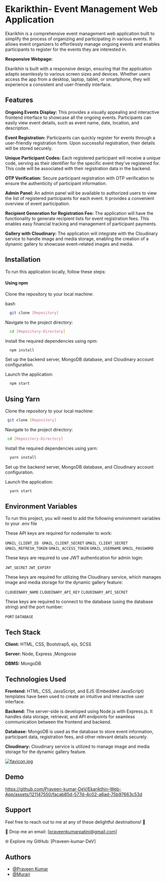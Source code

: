 
# Ekarikthin- Event Management Web Application

Ekarikhin is a comprehensive event management web application built to simplify the process of organizing and participating in various events. It allows event organizers to effortlessly manage ongoing events and enables participants to register for the events they are interested in.

**Responsive Webpage:**

Ekarikhin is built with a responsive design, ensuring that the application adapts seamlessly to various screen sizes and devices. Whether users access the app from a desktop, laptop, tablet, or smartphone, they will experience a consistent and user-friendly interface.
## Features

**Ongoing Events Display:** This provides a visually appealing and interactive frontend interface to showcase all the ongoing events. Participants can easily view event details, such as event name, date, location, and description.

**Event Registration:** Participants can quickly register for events through a user-friendly registration form. Upon successful registration, their details will be stored securely.

**Unique Participant Codes:** Each registered participant will receive a unique code, serving as their identifier for the specific event they've registered for. This code will be associated with their registration data in the backend.

**OTP Verification:** Secure participant registration with OTP verification to ensure the authenticity of participant information.

**Admin Panel:** An admin panel will be available to authorized users to view the list of registered participants for each event. It provides a convenient overview of event participation.

**Recipient Generation for Registration Fee:** The application will have the functionality to generate recipient lists for event registration fees. This enables easy financial tracking and management of participant payments.

**Gallery with Cloudinary:** The application will integrate with the Cloudinary service to handle image and media storage, enabling the creation of a dynamic gallery to showcase event-related images and media.

## Installation

To run this application locally, follow these steps:
#### Using npm

Clone the repository to your local machine:

bash

```bash
  git clone [Repository]
```
Navigate to the project directory:


```bash
  cd [Repository-Directory]
```

Install the required dependencies using npm:

```bash
  npm install
```

Set up the backend server, MongoDB database, and Cloudinary account configuration.

Launch the application:

```bash
  npm start
```

## Using Yarn
Clone the repository to your local machine:


```bash
 git clone [Repository]
```

Navigate to the project directory:


```bash
 cd [Repository-Directory]
```

Install the required dependencies using yarn:

```bash
  yarn install
```

Set up the backend server, MongoDB database, and Cloudinary account configuration.

Launch the application:


```bash
  yarn start
```


## Environment Variables

To run this project, you will need to add the following environment variables to your .env file
 
 These API keys are required for nodemailer to work:  

`GMAIL_CLIENT_ID `
`GMAIL_CLIENT_SECRET`
`GMAIL_CLIENT_SECRET`
`GMAIL_REFRESH_TOKEN`
`GMAIL_ACCESS_TOKEN`
`GMAIL_USERNAME`
`GMAIL_PASSWORD`

These keys are required to use JWT authentication for admin login:

`JWT_SECRET`
`JWT_EXPIRY`

These keys are required for utilizing the Cloudinary service, which manages image and media storage for the dynamic gallery feature:

`CLOUDINARY_NAME`
`CLOUDINARY_API_KEY`
`CLOUDINARY_API_SECRET`

These keys are required to connect to the database (using the database string) and the port number:

`PORT`
`DATABASE`


## Tech Stack

**Client:** HTML, CSS, Bootstrap5, ejs, SCSS

**Server:** Node, Express ,Mongoose

**DBMS:** MongoDB 


## Technologies Used

**Frontend:** HTML, CSS, JavaScript, and EJS (Embedded JavaScript) templates have been used to create an intuitive and interactive user interface.

**Backend:** The server-side is developed using Node.js with Express.js. It handles data storage, retrieval, and API endpoints for seamless communication between the frontend and backend.

**Database:** MongoDB is used as the database to store event information, participant data, registration fees, and other relevant details securely.

**Cloudinary:** Cloudinary service is utilized to manage image and media storage for the dynamic gallery feature.

[![favicon.jpg](https://i.postimg.cc/vBP8mz8q/favicon.jpg)](https://postimg.cc/mzHWX7HC)

## Demo


https://github.com/Praveen-kumar-DeV/Ekarikthin-Web-App/assets/121147550/facab85d-577d-4c02-a6ad-75b97663c53d



## Support

Feel free to reach out to me at any of these delightful destinations! 🌟

📧 Drop me an email: [praveenkumarpatini@gmail.com]



🌐 Explore my GitHub: [Praveen-kumar-DeV]
## Authors

- [@Praveen Kumar](https://github.com/Praveen-kumar-DeV)
- [@Murari](https://github.com/Murari23)
